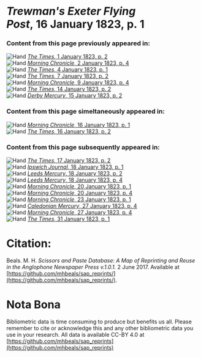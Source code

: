 # *Trewman's Exeter Flying Post*, 16 January 1823, p. 1  
  
### Content from this page previously appeared in:  
![Hand](http://scissorsandpaste.net/wp-content/uploads/2017/06/smallhandpointer.png) [*The Times*, 1 January 1823, p. 2](https://mhbeals.github.io/sap_html/The-Times/The-Times-1-January-1823-p-2)  
![Hand](http://scissorsandpaste.net/wp-content/uploads/2017/06/smallhandpointer.png) [*Morning Chronicle*, 2 January 1823, p. 4](https://mhbeals.github.io/sap_html/Morning-Chronicle/Morning-Chronicle-2-January-1823-p-4)  
![Hand](http://scissorsandpaste.net/wp-content/uploads/2017/06/smallhandpointer.png) [*The Times*, 4 January 1823, p. 1](https://mhbeals.github.io/sap_html/The-Times/The-Times-4-January-1823-p-1)  
![Hand](http://scissorsandpaste.net/wp-content/uploads/2017/06/smallhandpointer.png) [*The Times*, 7 January 1823, p. 2](https://mhbeals.github.io/sap_html/The-Times/The-Times-7-January-1823-p-2)  
![Hand](http://scissorsandpaste.net/wp-content/uploads/2017/06/smallhandpointer.png) [*Morning Chronicle*, 9 January 1823, p. 4](https://mhbeals.github.io/sap_html/Morning-Chronicle/Morning-Chronicle-9-January-1823-p-4)  
![Hand](http://scissorsandpaste.net/wp-content/uploads/2017/06/smallhandpointer.png) [*The Times*, 14 January 1823, p. 2](https://mhbeals.github.io/sap_html/The-Times/The-Times-14-January-1823-p-2)  
![Hand](http://scissorsandpaste.net/wp-content/uploads/2017/06/smallhandpointer.png) [*Derby Mercury*, 15 January 1823, p. 2](https://mhbeals.github.io/sap_html/Derby-Mercury/Derby-Mercury-15-January-1823-p-2)  
  
### Content from this page simeltaneously appeared in:  
![Hand](http://scissorsandpaste.net/wp-content/uploads/2017/06/smallhandpointer.png) [*Morning Chronicle*, 16 January 1823, p. 1](https://mhbeals.github.io/sap_html/Morning-Chronicle/Morning-Chronicle-16-January-1823-p-1)  
![Hand](http://scissorsandpaste.net/wp-content/uploads/2017/06/smallhandpointer.png) [*The Times*, 16 January 1823, p. 2](https://mhbeals.github.io/sap_html/The-Times/The-Times-16-January-1823-p-2)  
  
### Content from this page subsequently appeared in:  
![Hand](http://scissorsandpaste.net/wp-content/uploads/2017/06/smallhandpointer.png) [*The Times*, 17 January 1823, p. 2](https://mhbeals.github.io/sap_html/The-Times/The-Times-17-January-1823-p-2)  
![Hand](http://scissorsandpaste.net/wp-content/uploads/2017/06/smallhandpointer.png) [*Ipswich Journal*, 18 January 1823, p. 1](https://mhbeals.github.io/sap_html/Ipswich-Journal/Ipswich-Journal-18-January-1823-p-1)  
![Hand](http://scissorsandpaste.net/wp-content/uploads/2017/06/smallhandpointer.png) [*Leeds Mercury*, 18 January 1823, p. 2](https://mhbeals.github.io/sap_html/Leeds-Mercury/Leeds-Mercury-18-January-1823-p-2)  
![Hand](http://scissorsandpaste.net/wp-content/uploads/2017/06/smallhandpointer.png) [*Leeds Mercury*, 18 January 1823, p. 4](https://mhbeals.github.io/sap_html/Leeds-Mercury/Leeds-Mercury-18-January-1823-p-4)  
![Hand](http://scissorsandpaste.net/wp-content/uploads/2017/06/smallhandpointer.png) [*Morning Chronicle*, 20 January 1823, p. 1](https://mhbeals.github.io/sap_html/Morning-Chronicle/Morning-Chronicle-20-January-1823-p-1)  
![Hand](http://scissorsandpaste.net/wp-content/uploads/2017/06/smallhandpointer.png) [*Morning Chronicle*, 20 January 1823, p. 4](https://mhbeals.github.io/sap_html/Morning-Chronicle/Morning-Chronicle-20-January-1823-p-4)  
![Hand](http://scissorsandpaste.net/wp-content/uploads/2017/06/smallhandpointer.png) [*Morning Chronicle*, 23 January 1823, p. 1](https://mhbeals.github.io/sap_html/Morning-Chronicle/Morning-Chronicle-23-January-1823-p-1)  
![Hand](http://scissorsandpaste.net/wp-content/uploads/2017/06/smallhandpointer.png) [*Caledonian Mercury*, 27 January 1823, p. 4](https://mhbeals.github.io/sap_html/Caledonian-Mercury/Caledonian-Mercury-27-January-1823-p-4)  
![Hand](http://scissorsandpaste.net/wp-content/uploads/2017/06/smallhandpointer.png) [*Morning Chronicle*, 27 January 1823, p. 4](https://mhbeals.github.io/sap_html/Morning-Chronicle/Morning-Chronicle-27-January-1823-p-4)  
![Hand](http://scissorsandpaste.net/wp-content/uploads/2017/06/smallhandpointer.png) [*The Times*, 31 January 1823, p. 1](https://mhbeals.github.io/sap_html/The-Times/The-Times-31-January-1823-p-1)  


# Citation: 

Beals. M. H. *Scissors and Paste Database: A Map of Reprinting and Reuse in the Anglophone Newspaper Press v.1.0.1.* 2 June 2017. Available at [https://github.com/mhbeals/sap_reprints/](https://github.com/mhbeals/sap_reprints/). 

# Nota Bona

Bibliometric data is time consuming to produce but benefits us all. Please remember to cite or acknowledge this and any other bibliometric data you use in your research. All data is available CC-BY 4.0 at [https://github.com/mhbeals/sap_reprints](https://github.com/mhbeals/sap_reprints)